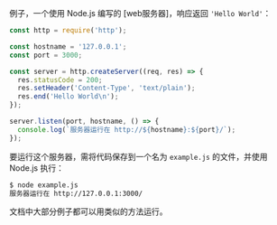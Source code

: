 
例子，一个使用 Node.js 编写的 [web服务器]，响应返回 `'Hello World'`：

```js
const http = require('http');

const hostname = '127.0.0.1';
const port = 3000;

const server = http.createServer((req, res) => {
  res.statusCode = 200;
  res.setHeader('Content-Type', 'text/plain');
  res.end('Hello World\n');
});

server.listen(port, hostname, () => {
  console.log(`服务器运行在 http://${hostname}:${port}/`);
});
```

要运行这个服务器，需将代码保存到一个名为 `example.js` 的文件，并使用 Node.js 执行：

```txt
$ node example.js
服务器运行在 http://127.0.0.1:3000/
```

文档中大部分例子都可以用类似的方法运行。


